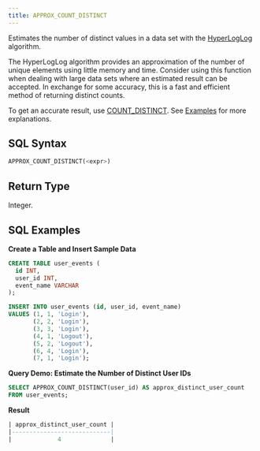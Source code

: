 ```yaml
---
title: APPROX_COUNT_DISTINCT
---
```


Estimates the number of distinct values in a data set with the [HyperLogLog](https://en.wikipedia.org/wiki/HyperLogLog) algorithm. 

The HyperLogLog algorithm provides an approximation of the number of unique elements using little memory and time. Consider using this function when dealing with large data sets where an estimated result can be accepted. In exchange for some accuracy, this is a fast and efficient method of returning distinct counts.

To get an accurate result, use [COUNT_DISTINCT](aggregate-count-distinct.md). See [Examples](#examples) for more explanations.

## SQL Syntax

```sql
APPROX_COUNT_DISTINCT(<expr>)
```

## Return Type

Integer.

## SQL Examples

**Create a Table and Insert Sample Data**
```sql
CREATE TABLE user_events (
  id INT,
  user_id INT,
  event_name VARCHAR
);

INSERT INTO user_events (id, user_id, event_name)
VALUES (1, 1, 'Login'),
       (2, 2, 'Login'),
       (3, 3, 'Login'),
       (4, 1, 'Logout'),
       (5, 2, 'Logout'),
       (6, 4, 'Login'),
       (7, 1, 'Login');
```

**Query Demo: Estimate the Number of Distinct User IDs**
```sql
SELECT APPROX_COUNT_DISTINCT(user_id) AS approx_distinct_user_count
FROM user_events;
```

**Result**
```sql
| approx_distinct_user_count |
|----------------------------|
|             4              |
```
